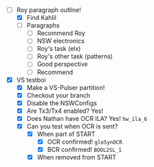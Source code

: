 - [ ] Roy paragraph outline!
  - [x] Find Kahlil
  - [ ] Paragraphs
    - [ ] Recommend Roy
    - [ ] NSW electronics
    - [ ] Roy's task (elx)
    - [ ] Roy's other task (patterns)
    - [ ] Good perspective
    - [ ] Recommend
- [x] VS testboi
  - [x] Make a VS-Pulser partition!
  - [x] Checkout your branch
  - [x] Disable the NSWConfigs
  - [x] Are Tx3/Tx4 enabled? Yes!
  - [x] Does Nathan have OCR ILA? Yes! `hw_ila_6`
  - [x] Can you test when OCR is sent?
    - [x] When part of START
      - [x] OCR confirmed! `gloSynOCR`
      - [x] BCR confirmed! `BOOL2SL_1`
    - [x] When removed from START
